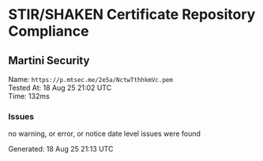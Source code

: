 # STIR/SHAKEN Certificate Repository Compliance

## Martini Security

Name: `https://p.mtsec.me/2e5a/NctwTthhkmVc.pem`\
Tested At: 18 Aug 25 21:02 UTC\
Time: 132ms

### Issues

no warning, or error, or notice date level issues were found

Generated: 18 Aug 25 21:13 UTC